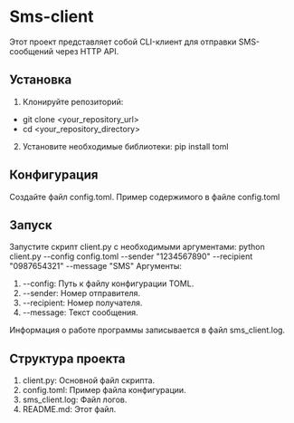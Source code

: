 # Sms-client
Этот проект представляет собой CLI-клиент для отправки SMS-сообщений через HTTP API. 

## Установка
1.  Клонируйте репозиторий:
   - git clone <your_repository_url>
   - cd <your_repository_directory>
2. Установите необходимые библиотеки: pip install toml

## Конфигурация
Создайте файл config.toml. Пример содержимого в файле config.toml

## Запуск
Запустите скрипт client.py с необходимыми аргументами: python client.py --config config.toml --sender "1234567890" --recipient "0987654321" --message "SMS"
Аргументы:
1. --config: Путь к файлу конфигурации TOML.
2. --sender: Номер отправителя.
3. --recipient: Номер получателя.
4. --message: Текст сообщения.

Информация о работе программы записывается в файл sms_client.log.

## Структура проекта
1. client.py: Основной файл скрипта.
2. config.toml: Пример файла конфигурации.
3. sms_client.log: Файл логов.
4. README.md: Этот файл.
